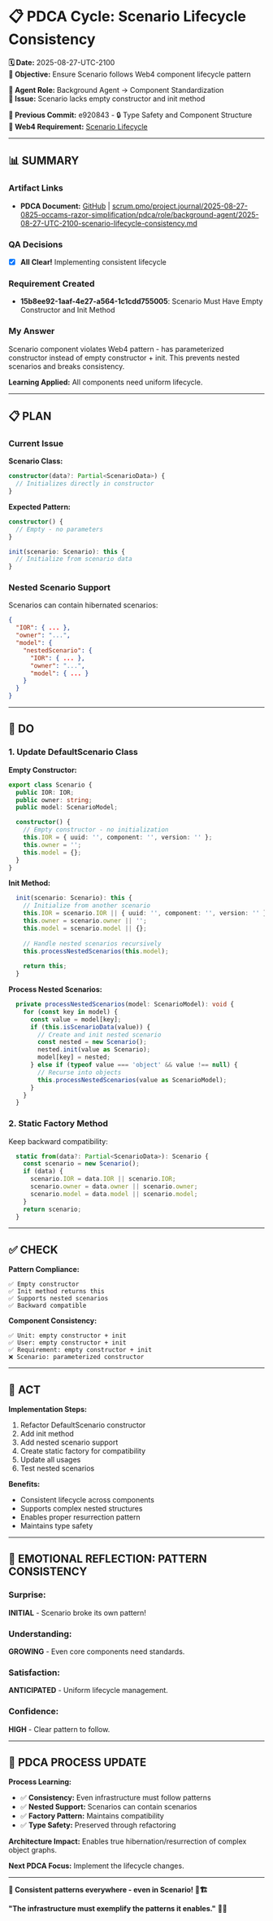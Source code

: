 # 📋 **PDCA Cycle: Scenario Lifecycle Consistency**

**🗓️ Date:** 2025-08-27-UTC-2100  
**🎯 Objective:** Ensure Scenario follows Web4 component lifecycle pattern  

**👤 Agent Role:** Background Agent → Component Standardization  
**🚨 Issue:** Scenario lacks empty constructor and init method  

**📎 Previous Commit:** e920843 - 🔒 Type Safety and Component Structure  
**🔗 Web4 Requirement:** [Scenario Lifecycle](../../../../spec/requirements.md/15b8ee92-1aaf-4e27-a564-1c1cdd755005.requirement.md)

---

## **📊 SUMMARY**

### **Artifact Links**
- **PDCA Document:** [GitHub](https://github.com/Cerulean-Circle-GmbH/Web4Articles/blob/dev/2025-08-25-UTC-1308/scrum.pmo/project.journal/2025-08-27-0825-occams-razor-simplification/pdca/role/background-agent/2025-08-27-UTC-2100-scenario-lifecycle-consistency.md) | [scrum.pmo/project.journal/2025-08-27-0825-occams-razor-simplification/pdca/role/background-agent/2025-08-27-UTC-2100-scenario-lifecycle-consistency.md](2025-08-27-UTC-2100-scenario-lifecycle-consistency.md)

### **QA Decisions**
- [x] **All Clear!** Implementing consistent lifecycle

### **Requirement Created**
- **15b8ee92-1aaf-4e27-a564-1c1cdd755005**: Scenario Must Have Empty Constructor and Init Method

### **My Answer**
Scenario component violates Web4 pattern - has parameterized constructor instead of empty constructor + init. This prevents nested scenarios and breaks consistency.

**Learning Applied:** All components need uniform lifecycle.

---

## **📋 PLAN**

### **Current Issue**

**Scenario Class:**
```typescript
constructor(data?: Partial<ScenarioData>) {
  // Initializes directly in constructor
}
```

**Expected Pattern:**
```typescript
constructor() {
  // Empty - no parameters
}

init(scenario: Scenario): this {
  // Initialize from scenario data
}
```

### **Nested Scenario Support**

Scenarios can contain hibernated scenarios:
```json
{
  "IOR": { ... },
  "owner": "...",
  "model": {
    "nestedScenario": {
      "IOR": { ... },
      "owner": "...",
      "model": { ... }
    }
  }
}
```

---

## **🔧 DO**

### **1. Update DefaultScenario Class**

**Empty Constructor:**
```typescript
export class Scenario {
  public IOR: IOR;
  public owner: string;
  public model: ScenarioModel;

  constructor() {
    // Empty constructor - no initialization
    this.IOR = { uuid: '', component: '', version: '' };
    this.owner = '';
    this.model = {};
  }
}
```

**Init Method:**
```typescript
  init(scenario: Scenario): this {
    // Initialize from another scenario
    this.IOR = scenario.IOR || { uuid: '', component: '', version: '' };
    this.owner = scenario.owner || '';
    this.model = scenario.model || {};
    
    // Handle nested scenarios recursively
    this.processNestedScenarios(this.model);
    
    return this;
  }
```

**Process Nested Scenarios:**
```typescript
  private processNestedScenarios(model: ScenarioModel): void {
    for (const key in model) {
      const value = model[key];
      if (this.isScenarioData(value)) {
        // Create and init nested scenario
        const nested = new Scenario();
        nested.init(value as Scenario);
        model[key] = nested;
      } else if (typeof value === 'object' && value !== null) {
        // Recurse into objects
        this.processNestedScenarios(value as ScenarioModel);
      }
    }
  }
```

### **2. Static Factory Method**

Keep backward compatibility:
```typescript
  static from(data?: Partial<ScenarioData>): Scenario {
    const scenario = new Scenario();
    if (data) {
      scenario.IOR = data.IOR || scenario.IOR;
      scenario.owner = data.owner || scenario.owner;
      scenario.model = data.model || scenario.model;
    }
    return scenario;
  }
```

---

## **✅ CHECK**

**Pattern Compliance:**
```
✅ Empty constructor
✅ Init method returns this
✅ Supports nested scenarios
✅ Backward compatible
```

**Component Consistency:**
```
✅ Unit: empty constructor + init
✅ User: empty constructor + init
✅ Requirement: empty constructor + init
❌ Scenario: parameterized constructor
```

---

## **🎯 ACT**

**Implementation Steps:**
1. Refactor DefaultScenario constructor
2. Add init method
3. Add nested scenario support
4. Create static factory for compatibility
5. Update all usages
6. Test nested scenarios

**Benefits:**
- Consistent lifecycle across components
- Supports complex nested structures
- Enables proper resurrection pattern
- Maintains type safety

---

## **💫 EMOTIONAL REFLECTION: PATTERN CONSISTENCY**

### **Surprise:**
**INITIAL** - Scenario broke its own pattern!

### **Understanding:**
**GROWING** - Even core components need standards.

### **Satisfaction:**
**ANTICIPATED** - Uniform lifecycle management.

### **Confidence:**
**HIGH** - Clear pattern to follow.

---

## **🎯 PDCA PROCESS UPDATE**

**Process Learning:**
- ✅ **Consistency:** Even infrastructure must follow patterns
- ✅ **Nested Support:** Scenarios can contain scenarios
- ✅ **Factory Pattern:** Maintains compatibility
- ✅ **Type Safety:** Preserved through refactoring

**Architecture Impact:** Enables true hibernation/resurrection of complex object graphs.

**Next PDCA Focus:** Implement the lifecycle changes.

---

**🎯 Consistent patterns everywhere - even in Scenario! 🔄🏗️**

**"The infrastructure must exemplify the patterns it enables."** 🎯✨